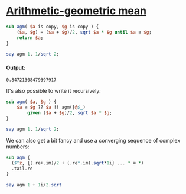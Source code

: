 [1]: https://rosettacode.org/wiki/Arithmetic-geometric_mean

# [Arithmetic-geometric mean][1]



```perl
sub agm( $a is copy, $g is copy ) {
    ($a, $g) = ($a + $g)/2, sqrt $a * $g until $a ≅ $g;
    return $a;
}
 
say agm 1, 1/sqrt 2;
```

#### Output:
```
0.84721308479397917
```


It's also possible to write it recursively:

```perl
sub agm( $a, $g ) {
    $a ≅ $g ?? $a !! agm(|@$_)
        given ($a + $g)/2, sqrt $a * $g;
}

say agm 1, 1/sqrt 2;
```


We can also get a bit fancy and use a converging sequence of complex numbers:

```perl
sub agm {
  ($^z, {(.re+.im)/2 + (.re*.im).sqrt*1i} ... * ≅ *)
  .tail.re
}
 
say agm 1 + 1i/2.sqrt
```
